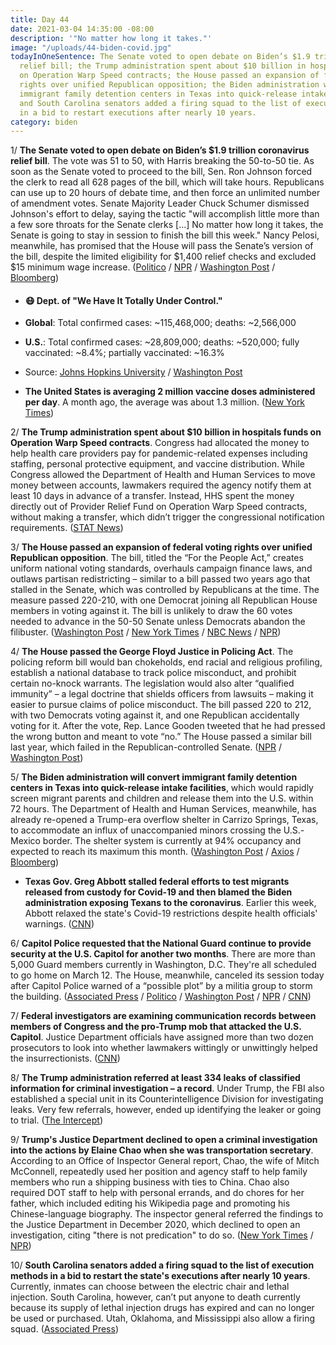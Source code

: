 ```yaml
---
title: Day 44
date: 2021-03-04 14:35:00 -08:00
description: '"No matter how long it takes."'
image: "/uploads/44-biden-covid.jpg"
todayInOneSentence: The Senate voted to open debate on Biden’s $1.9 trillion coronavirus
  relief bill; the Trump administration spent about $10 billion in hospitals funds
  on Operation Warp Speed contracts; the House passed an expansion of federal voting
  rights over unified Republican opposition; the Biden administration will convert
  immigrant family detention centers in Texas into quick-release intake facilities;
  and South Carolina senators added a firing squad to the list of execution methods
  in a bid to restart executions after nearly 10 years.
category: biden
---
```


1/ **The Senate voted to open debate on Biden’s $1.9 trillion coronavirus relief bill**. The vote was 51 to 50, with Harris breaking the 50-to-50 tie. As soon as the Senate voted to proceed to the bill, Sen. Ron Johnson forced the clerk to read all 628 pages of the bill, which will take hours. Republicans can use up to 20 hours of debate time, and then force an unlimited number of amendment votes. Senate Majority Leader Chuck Schumer dismissed Johnson's effort to delay, saying the tactic "will accomplish little more than a few sore throats for the Senate clerks \[...\] No matter how long it takes, the Senate is going to stay in session to finish the bill this week." Nancy Pelosi, meanwhile, has promised that the House will pass the Senate’s version of the bill, despite the limited eligibility for $1,400 relief checks and excluded $15 minimum wage increase. ([Politico](https://www.politico.com/news/2021/03/04/senate-biden-covid-relief-debate-473617) / [NPR](https://www.npr.org/2021/03/04/973751620/democrats-tweak-covid-19-relief-package-in-hopes-of-speedy-senate-approval) / [Washington Post](https://www.washingtonpost.com/us-policy/2021/03/04/biden-stimulus-covid-relief/) / [Bloomberg](https://www.bloomberg.com/news/articles/2021-03-04/here-s-what-s-in-the-senate-s-1-9-trillion-stimulus-legislation?srnd=premium&sref=MIBMEEoj))

* #### 😷 Dept. of "We Have It Totally Under Control."

* **Global**: Total confirmed cases: \~115,468,000; deaths: \~2,566,000

* **U.S.**: Total confirmed cases: \~28,809,000; deaths: \~520,000; fully vaccinated: \~8.4%; partially vaccinated: \~16.3%

* Source: [Johns Hopkins University](https://coronavirus.jhu.edu/map.html) / [Washington Post](https://www.washingtonpost.com/graphics/2020/health/covid-vaccine-states-distribution-doses/)

* **The United States is averaging 2 million vaccine doses administered per day**. A month ago, the average was about 1.3 million. ([New York Times](https://www.nytimes.com/live/2021/03/04/world/covid-19-coronavirus/the-united-states-is-now-averaging-2-million-vaccine-doses-administered-per-day))

2/ **The Trump administration spent about $10 billion in hospitals funds on Operation Warp Speed contracts**. Congress had allocated the money to help health care providers pay for pandemic-related expenses including staffing, personal protective equipment, and vaccine distribution.  While Congress allowed the Department of Health and Human Services to move money between accounts, lawmakers required the agency notify them at least 10 days in advance of a transfer. Instead, HHS spent the money directly out of Provider Relief Fund on Operation Warp Speed contracts, without making a transfer, which didn’t trigger the congressional notification requirements. ([STAT News](https://www.statnews.com/2021/03/02/trump-administration-quietly-spent-billions-in-hospital-funds-on-operation-warp-speed/))

3/ **The House passed an expansion of federal voting rights over unified Republican opposition**. The bill, titled the “For the People Act,” creates uniform national voting standards, overhauls campaign finance laws, and outlaws partisan redistricting – similar to a bill passed two years ago that stalled in the Senate, which was controlled by Republicans at the time. The measure passed 220-210, with one Democrat joining all Republican House members in voting against it. The bill is unlikely to draw the 60 votes needed to advance in the 50-50 Senate unless Democrats abandon the filibuster. ([Washington Post](https://www.washingtonpost.com/politics/house-elections-voting-pelosi-/2021/03/03/e434df58-7c22-11eb-a976-c028a4215c78_story.html) / [New York Times](https://www.nytimes.com/2021/03/03/us/politics/house-voting-rights-bill.html) / [NBC News](https://www.nbcnews.com/politics/congress/house-passes-sweeping-voting-rights-ethics-bill-n1259549) / [NPR](https://www.npr.org/2021/03/03/972568115/house-approves-major-election-and-campaign-finance-reform-bill))

4/ **The House passed the George Floyd Justice in Policing Act**. The policing reform bill would ban chokeholds, end racial and religious profiling, establish a national database to track police misconduct, and prohibit certain no-knock warrants. The legislation would also alter “qualified immunity” – a legal doctrine that shields officers from lawsuits – making it easier to pursue claims of police misconduct. The bill passed 220 to 212, with two Democrats voting against it, and one Republican accidentally voting for it. After the vote, Rep. Lance Gooden tweeted that he had pressed the wrong button and meant to vote “no.” The House passed a similar bill last year, which failed in the Republican-controlled Senate. ([NPR](https://www.npr.org/2021/03/03/973111306/house-approves-police-reform-bill-named-after-george-floyd) / [Washington Post](https://www.washingtonpost.com/politics/george-floyd-police-reform-bill-vote/2021/03/03/5ea9ba3a-7c6c-11eb-85cd-9b7fa90c8873_story.html))

5/ **The Biden administration will convert immigrant family detention centers in Texas into quick-release intake facilities**, which would rapidly screen migrant parents and children and release them into the U.S. within 72 hours. The Department of Health and Human Services, meanwhile, has already re-opened a Trump-era overflow shelter in Carrizo Springs, Texas, to accommodate an influx of unaccompanied minors crossing the U.S.-Mexico border. The shelter system is currently at 94% occupancy and expected to reach its maximum this month. ([Washington Post](https://www.washingtonpost.com/immigration/texas-family-detention-centers-changed/2021/03/04/6a0bfa8a-7b6f-11eb-b3d1-9e5aa3d5220c_story.html) / [Axios](https://www.axios.com/biden-child-migrant-border-hhs-leaked-99e6d9a2-20f7-415e-b75c-c23d5c417914.html) / [Bloomberg](https://www.bloomberg.com/news/articles/2021-03-04/biden-risks-border-crisis-as-migrant-children-fill-up-shelters?sref=MIBMEEoj))

* **Texas Gov. Greg Abbott stalled federal efforts to test migrants released from custody for Covid-19 and then blamed the Biden administration exposing Texans to the coronavirus**. Earlier this week, Abbott relaxed the state's Covid-19 restrictions despite health officials' warnings. ([CNN](https://www.cnn.com/2021/03/04/politics/abbott-migrants-covid-testing/index.html))

6/ **Capitol Police requested that the National Guard continue to provide security at the U.S. Capitol for another two months**. There are more than 5,000 Guard members currently in Washington, D.C. They're all scheduled to go home on March 12. The House, meanwhile, canceled its session today after Capitol Police warned of a “possible plot” by a militia group to storm the building. ([Associated Press](https://apnews.com/article/police-request-60-day-extension-national-guard-us-capitol-c1b4973dce1b48c17c3dca7f5fb6e5fb) / [Politico](https://www.politico.com/news/2021/03/03/house-security-threat-473411) / [Washington Post](https://www.washingtonpost.com/national-security/2021/03/04/capitol-police-request-extension-national-guard-protect-congress-defense-officials-say/?itid=hp-top-table-main) / [NPR](https://www.npr.org/2021/03/03/973310942/capitol-police-warns-of-another-possible-right-wing-attack-on-congress) / [CNN](https://www.cnn.com/2021/03/03/politics/march-4-capitol-threat-michael-mccaul-cnntv/))

7/ **Federal investigators are examining communication records between members of Congress and the pro-Trump mob that attacked the U.S. Capitol**. Justice Department officials have assigned more than two dozen prosecutors to look into whether lawmakers wittingly or unwittingly helped the insurrectionists. ([CNN](https://www.cnn.com/2021/03/04/politics/capitol-riot-investigation-lawmakers/index.html))

8/ **The Trump administration referred at least 334 leaks of classified information for criminal investigation – a record**. Under Trump, the FBI also established a special unit in its Counterintelligence Division for investigating leaks. Very few referrals, however, ended up identifying the leaker or going to trial. ([The Intercept](https://theintercept.com/2021/03/02/trump-leaks-criminal-investigation/))

9/ **Trump's Justice Department declined to open a criminal investigation into the actions by Elaine Chao when she was transportation secretary**. According to an Office of Inspector General report, Chao, the wife of Mitch McConnell, repeatedly used her position and agency staff to help family members who run a shipping business with ties to China. Chao also required DOT staff to help with personal errands, and do chores for her father, which included editing his Wikipedia page and promoting his Chinese-language biography. The inspector general referred the findings to the Justice Department in December 2020, which declined to open an investigation, citing "there is not predication" to do so. ([New York Times](https://www.nytimes.com/2021/03/03/us/politics/elaine-chao-inspector-general-report.html) / [NPR](https://www.npr.org/2021/03/04/973564687/elaine-chao-used-dot-resources-for-personal-errands-family-business-inspector-sa))

10/ **South Carolina senators added a firing squad to the list of execution methods in a bid to restart the state's executions after nearly 10 years**. Currently, inmates can choose between the electric chair and lethal injection. South Carolina, however, can’t put anyone to death currently because its supply of lethal injection drugs has expired and can no longer be used or purchased. Utah, Oklahoma, and Mississippi also allow a firing squad. ([Associated Press](https://apnews.com/article/columbia-bills-executions-south-carolina-prisons-d2109813b075045377aae18e25b2fef5))